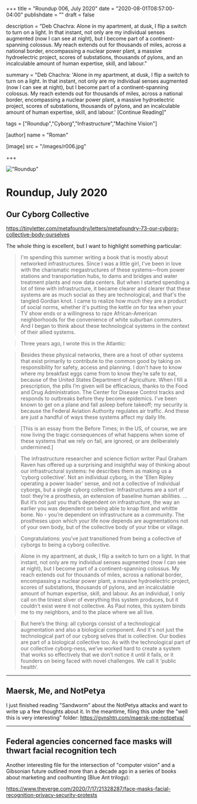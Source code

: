 +++
title = "Roundup 006, July 2020"
date = "2020-08-01T08:57:00-04:00"
publishdate = ""
draft = false

description = "Deb Chachra:  Alone in my apartment, at dusk, I flip a switch to turn on a light. In that instant, not only are my individual senses augmented (now I can see at night), but I become part of a continent-spanning colossus. My reach extends out for thousands of miles, across a national border, encompassing a nuclear power plant, a massive hydroelectric project, scores of substations, thousands of pylons, and an incalculable amount of human expertise, skill, and labour."

summary = "Deb Chachra: 'Alone in my apartment, at dusk, I flip a switch to turn on a light. In that instant, not only are my individual senses augmented (now I can see at night), but I become part of a continent-spanning colossus. My reach extends out for thousands of miles, across a national border, encompassing a nuclear power plant, a massive hydroelectric project, scores of substations, thousands of pylons, and an incalculable amount of human expertise, skill, and labour.' [Continue Reading]"

tags = ["Roundup","Cyborg","Infrastructure","Machine Vision"]

[author]
    name = "Roman"

[image]
    src = "/images/r006.jpg"

+++

!["Roundup"](/images/r006.jpg)

# Roundup, July 2020

## Our Cyborg Collective

https://tinyletter.com/metafoundry/letters/metafoundry-73-our-cyborg-collective-body-ourselves

The whole thing is excellent, but I want to highlight something particular:

> I'm spending this summer writing a book that is mostly about networked infrastructures. Since I was a little girl, I've been in love with the charismatic megastructures of these systems—from power stations and transportation hubs, to dams and bridges and water treatment plants and now data centers. But when I started spending a lot of time with infrastructure, it became clearer and clearer that these systems are as much social as they are technological, and that's the tangled Gordian knot. I came to realize how much they are a product of social norms, whether it's putting the kettle on for tea when your TV show ends or a willingness to raze African-American neighborhoods for the convenience of white suburban commuters. And I began to think about these technological systems in the context of their allied systems. 

> Three years ago, I wrote this in the Atlantic:

> Besides these physical networks, there are a host of other systems that exist primarily to contribute to the common good by taking on responsibility for safety, access and planning. I don’t have to know where my breakfast eggs came from to know they’re safe to eat, because of the United States Department of Agriculture. When I fill a prescription, the pills I’m given will be efficacious, thanks to the Food and Drug Administration. The Center for Disease Control tracks and responds to outbreaks before they become epidemics. I’ve been known to get on a plane and fall asleep before takeoff; my security is because the Federal Aviation Authority regulates air traffic. And these are just a handful of ways these systems affect my daily life.

> [This is an essay from the Before Times; in the US, of course, we are now living the tragic consequences of what happens when some of these systems that we rely on fail, are ignored, or are deliberately undermined.] 

> The infrastructure researcher and science fiction writer Paul Graham Raven has offered up a surprising and insightful way of thinking about our infrastructural systems: he describes them as making us a 'cyborg collective'. Not an individual cyborg, in the 'Ellen Ripley operating a power loader' sense, and not a collective of individual cyborgs, but a single cyborg collective:
Infrastructures are a sort of tool: they’re a prosthesis, an extension of baseline human abilities. … But it’s not just you that’s dependent on infrastructure, the way an earlier you was dependent on being able to knap flint and whittle bone. No - you’re dependent on infrastructure as a community. The prostheses upon which your life now depends are augmentations not of your own body, but of the collective body of your tribe or village.

> Congratulations: you’ve just transitioned from being a collective of cyborgs to being a cyborg collective.

> Alone in my apartment, at dusk, I flip a switch to turn on a light. In that instant, not only are my individual senses augmented (now I can see at night), but I become part of a continent-spanning colossus. My reach extends out for thousands of miles, across a national border, encompassing a nuclear power plant, a massive hydroelectric project, scores of substations, thousands of pylons, and an incalculable amount of human expertise, skill, and labour. As an individual, I only call on the tiniest sliver of everything this system produces, but it couldn’t exist were it not collective. As Paul notes, this system binds me to my neighbors, and to the place where we all live.

> But here’s the thing: all cyborgs consist of a technological augmentation and also a biological component. And it's not just the technological part of our cyborg selves that is collective. Our bodies are part of a biological collective too. As with the technological part of our collective cyborg-ness, we’ve worked hard to create a system that works so effectively that we don’t notice it until it fails, or it founders on being faced with novel challenges. We call it ‘public health’.


---

## Maersk, Me, and NotPetya

I just finished reading "Sandworm" about the NotPetya attacks and want to write up a few thoughts about it. In the meantime, filing this under the "well this is very interesting" folder: https://gvnshtn.com/maersk-me-notpetya/

---

## Federal agencies concerned face masks will thwart facial recognition tech

Another interesting file for the intersection of "computer vision" and a Gibsonian future outlined more than a decade ago in a series of books about marketing and coolhunting (Blue Ant trilogy):

https://www.theverge.com/2020/7/17/21328287/face-masks-facial-recognition-privacy-security-protests
